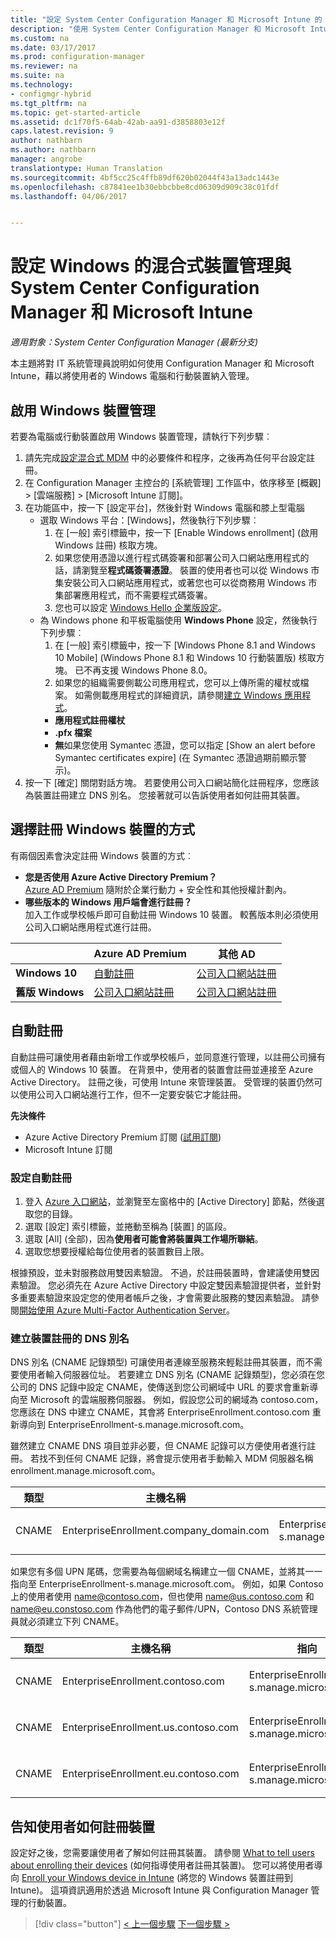 ```yaml
---
title: "設定 System Center Configuration Manager 和 Microsoft Intune 的 Windows 混合式裝置管理 | Microsoft Docs"
description: "使用 System Center Configuration Manager 和 Microsoft Intune 設定 Windows 裝置管理。"
ms.custom: na
ms.date: 03/17/2017
ms.prod: configuration-manager
ms.reviewer: na
ms.suite: na
ms.technology:
- configmgr-hybrid
ms.tgt_pltfrm: na
ms.topic: get-started-article
ms.assetid: dc1f70f5-64ab-42ab-aa91-d3858803e12f
caps.latest.revision: 9
author: nathbarn
ms.author: nathbarn
manager: angrobe
translationtype: Human Translation
ms.sourcegitcommit: 4bf5cc25c4ffb89df620b02044f43a13adc1443e
ms.openlocfilehash: c87841ee1b30ebbcbbe8cd06309d909c38c01fdf
ms.lasthandoff: 04/06/2017


---
```

# <a name="set-up-windows-hybrid-device-management-with-system-center-configuration-manager-and-microsoft-intune"></a>設定 Windows 的混合式裝置管理與 System Center Configuration Manager 和 Microsoft Intune

*適用對象：System Center Configuration Manager (最新分支)*

本主題將對 IT 系統管理員說明如何使用 Configuration Manager 和 Microsoft Intune，藉以將使用者的 Windows 電腦和行動裝置納入管理。

## <a name="enable-windows-device-management"></a>啟用 Windows 裝置管理
若要為電腦或行動裝置啟用 Windows 裝置管理，請執行下列步驟︰

1.  請先完成[設定混合式 MDM](setup-hybrid-mdm.md) 中的必要條件和程序，之後再為任何平台設定註冊。  
2.  在 Configuration Manager 主控台的 [系統管理] 工作區中，依序移至 [概觀] > [雲端服務] > [Microsoft Intune 訂閱]。  
3.  在功能區中，按一下 [設定平台]，然後針對 Windows 電腦和膝上型電腦
    - 選取 Windows 平台：[Windows]，然後執行下列步驟︰
      1. 在 [一般]  索引標籤中，按一下 [Enable Windows enrollment] (啟用 Windows 註冊) 核取方塊。
      2. 如果您使用憑證以進行程式碼簽署和部署公司入口網站應用程式的話，請瀏覽至**程式碼簽署憑證**。 裝置的使用者也可以從 Windows 市集安裝公司入口網站應用程式，或著您也可以從商務用 Windows 市集部署應用程式，而不需要程式碼簽署。
      3. 您也可以設定 [Windows Hello 企業版設定](windows-hello-for-business-settings.md)。
    - 為 Windows phone 和平板電腦使用 **Windows Phone** 設定，然後執行下列步驟︰
      1. 在 [一般] 索引標籤中，按一下 [Windows Phone 8.1 and Windows 10 Mobile] (Windows Phone 8.1 和 Windows 10 行動裝置版) 核取方塊。 已不再支援 Windows Phone 8.0。
      2. 如果您的組織需要側載公司應用程式，您可以上傳所需的權杖或檔案。 如需側載應用程式的詳細資訊，請參閱[建立 Windows 應用程式](https://docs.microsoft.com/sccm/apps/get-started/creating-windows-applications)。
        - **應用程式註冊權杖**
        - **.pfx 檔案**
        - **無**如果您使用 Symantec 憑證，您可以指定 [Show an alert before Symantec certificates expire] (在 Symantec 憑證過期前顯示警示)。
4. 按一下 [確定]  關閉對話方塊。  若要使用公司入口網站簡化註冊程序，您應該為裝置註冊建立 DNS 別名。 您接著就可以告訴使用者如何註冊其裝置。

## <a name="choose-how-to-enroll-windows-devices"></a>選擇註冊 Windows 裝置的方式
有兩個因素會決定註冊 Windows 裝置的方式︰
- **您是否使用 Azure Active Directory Premium？** <br>[Azure AD Premium](https://docs.microsoft.com/azure/active-directory/active-directory-get-started-premium) 隨附於企業行動力 + 安全性和其他授權計劃內。
- **哪些版本的 Windows 用戶端會進行註冊？** <br>加入工作或學校帳戶即可自動註冊 Windows 10 裝置。 較舊版本則必須使用公司入口網站應用程式進行註冊。

||**Azure AD Premium**|**其他 AD**|
|----------|---------------|---------------|  
|**Windows 10**|[自動註冊](#automatic-enrollment) |[公司入口網站註冊](#company-portal-enrollment)|
|**舊版 Windows**|[公司入口網站註冊](#company-portal-enrollment)|[公司入口網站註冊](#company-portal-enrollment)|

## <a name="automatic-enrollment"></a>自動註冊

自動註冊可讓使用者藉由新增工作或學校帳戶，並同意進行管理，以註冊公司擁有或個人的 Windows 10 裝置。 在背景中，使用者的裝置會註冊並連接至 Azure Active Directory。 註冊之後，可使用 Intune 來管理裝置。 受管理的裝置仍然可以使用公司入口網站進行工作，但不一定要安裝它才能註冊。

**先決條件**
- Azure Active Directory Premium 訂閱 ([試用訂閱](http://go.microsoft.com/fwlink/?LinkID=816845))
- Microsoft Intune 訂閱

### <a name="configure-automatic-enrollment"></a>設定自動註冊

1. 登入 [Azure 入口網站](https://manage.windowsazure.com)，並瀏覽至左窗格中的 [Active Directory] 節點，然後選取您的目錄。
2. 選取 [設定] 索引標籤，並捲動至稱為 [裝置] 的區段。
3. 選取 [All] (全部)，因為**使用者可能會將裝置與工作場所聯結**。
4. 選取您想要授權給每位使用者的裝置數目上限。

根據預設，並未對服務啟用雙因素驗證。 不過，於註冊裝置時，會建議使用雙因素驗證。 您必須先在 Azure Active Directory 中設定雙因素驗證提供者，並針對多重要素驗證來設定您的使用者帳戶之後，才會需要此服務的雙因素驗證。 請參閱[開始使用 Azure Multi-Factor Authentication Server](https://docs.microsoft.com/azure/multi-factor-authentication/multi-factor-authentication-get-started-cloud)。


### <a name="create-dns-alias-for-device-enrollment"></a>建立裝置註冊的 DNS 別名  
DNS 別名 (CNAME 記錄類型) 可讓使用者連線至服務來輕鬆註冊其裝置，而不需要使用者輸入伺服器位址。 若要建立 DNS 別名 (CNAME 記錄類型)，您必須在您公司的 DNS 記錄中設定 CNAME，使傳送到您公司網域中 URL 的要求會重新導向至 Microsoft 的雲端服務伺服器。  例如，假設您公司的網域為 contoso.com，您應該在 DNS 中建立 CNAME，其會將 EnterpriseEnrollment.contoso.com 重新導向到 EnterpriseEnrollment-s.manage.microsoft.com。  

雖然建立 CNAME DNS 項目並非必要，但 CNAME 記錄可以方便使用者進行註冊。 若找不到任何 CNAME 記錄，將會提示使用者手動輸入 MDM 伺服器名稱 enrollment.manage.microsoft.com。

|類型|主機名稱|指向|TTL|  
|----------|---------------|---------------|---|
|CNAME|EnterpriseEnrollment.company_domain.com|EnterpriseEnrollment-s.manage.microsoft.com| 1 小時|

如果您有多個 UPN 尾碼，您需要為每個網域名稱建立一個 CNAME，並將其一一指向至 EnterpriseEnrollment-s.manage.microsoft.com。 例如，如果 Contoso 上的使用者使用 name@contoso.com，但也使用 name@us.contoso.com 和 name@eu.constoso.com 作為他們的電子郵件/UPN，Contoso DNS 系統管理員就必須建立下列 CNAME。

|類型|主機名稱|指向|TTL|  
|----------|---------------|---------------|---|
|CNAME|EnterpriseEnrollment.contoso.com|EnterpriseEnrollment-s.manage.microsoft.com|1 小時|
|CNAME|EnterpriseEnrollment.us.contoso.com|EnterpriseEnrollment-s.manage.microsoft.com|1 小時|
|CNAME|EnterpriseEnrollment.eu.contoso.com|EnterpriseEnrollment-s.manage.microsoft.com| 1 小時|

## <a name="tell-users-how-to-enroll-devices"></a>告知使用者如何註冊裝置  

 設定好之後，您需要讓使用者了解如何註冊其裝置。 請參閱 [What to tell users about enrolling their devices](https://docs.microsoft.com/intune/deploy-use/what-to-tell-your-end-users-about-using-microsoft-intune) (如何指導使用者註冊其裝置)。 您可以將使用者導向 [Enroll your Windows device in Intune](https://docs.microsoft.com/intune/enduser/enroll-your-device-in-intune-windows) (將您的 Windows 裝置註冊到 Intune)。 這項資訊適用於透過 Microsoft Intune 與 Configuration Manager 管理的行動裝置。

> [!div class="button"]
[< 上一個步驟](create-service-connection-point.md)  [下一個步驟 >](set-up-additional-management.md)

